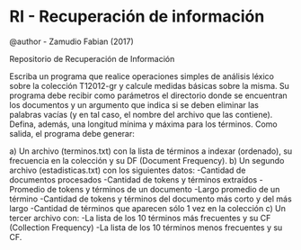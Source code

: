 # RI - Recuperación de información
@author - Zamudio Fabian (2017)

Repositorio de Recuperación de Información

Escriba un programa que realice operaciones simples de análisis léxico sobre la colección T12012-gr y calcule medidas básicas sobre la misma. Su programa debe recibir como parámetros el directorio donde se encuentran los documentos y un argumento que indica si se deben eliminar las palabras vacías (y en tal caso, el nombre del archivo que las contiene). Defina, además, una longitud mínima y máxima para los términos. Como salida, el programa debe generar:

a) Un archivo (terminos.txt) con la lista de términos a indexar (ordenado), su frecuencia en la colección y su DF (Document Frequency).
b) Un segundo archivo (estadisticas.txt) con los siguientes datos:
-Cantidad de documentos procesados
-Cantidad de tokens y términos extraídos
-Promedio de tokens y términos de un documento
-Largo promedio de un término
-Cantidad de tokens y términos del documento más corto y del más largo
-Cantidad de términos que aparecen sólo 1 vez en la colección
c) Un tercer archivo con:
-La lista de los 10 términos más frecuentes y su CF (Collection Frequency)
-La lista de los 10 términos menos frecuentes y su CF.
